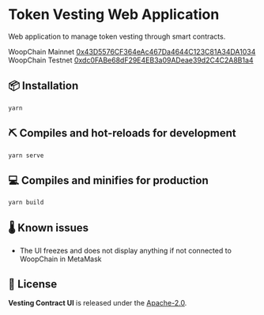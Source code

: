 # Token Vesting Web Application

Web application to manage token vesting through smart contracts. 

WoopChain Mainnet [0x43D5576CF364eAc467Da4644C123C81A34DA1034](https://explorer.wikiwoop.com/address/0x43D5576CF364eAc467Da4644C123C81A34DA1034) 
WoopChain Testnet [0xdc0FABe68dF29E4EB3a09ADeae39d2C4C2A8B1a4](https://testnet.wikiwoop.com/address/0xdc0FABe68dF29E4EB3a09ADeae39d2C4C2A8B1a4)


## 📦 Installation

```
yarn
```

## ⛏️ Compiles and hot-reloads for development

```
yarn serve
```

## ‍💻 Compiles and minifies for production

```
yarn build
```

## 🌡️ Known issues

- The UI freezes and does not display anything if not connected to WoopChain in MetaMask

## 📄 License

**Vesting Contract UI** is released under the [Apache-2.0](LICENSE).
